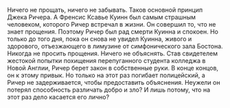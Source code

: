 <!--2025-02-16 12:31:51-->
Ничего не прощать, ничего не забывать. Таков основной принцип Джека Ричера. А Френсис Ксавье Куинн был самым страшным человеком, которого Ричер встречал в жизни. Он совершил то, что не знает прощения. Поэтому Ричер был рад смерти Куинна и спокоен. Но только до того дня, пока он снова не увидел Куинна, живого и здорового, отъезжающего в лимузине от симфонического зала Бостона.
    Никогда не просить прощения. Ничего не объяснять. Став свидетелем жестокой попытки похищения перепуганного студента колледжа в Новой Англии, Ричер берет закон в собственные руки. В конце концов, он к этому привык. Но только на этот раз погибает полицейский, а Ричер не задерживается, чтобы предоставить объяснения. Неужели он потерял способность различать добро и зло? И лишь потому, что на этот раз дело касается его лично?
